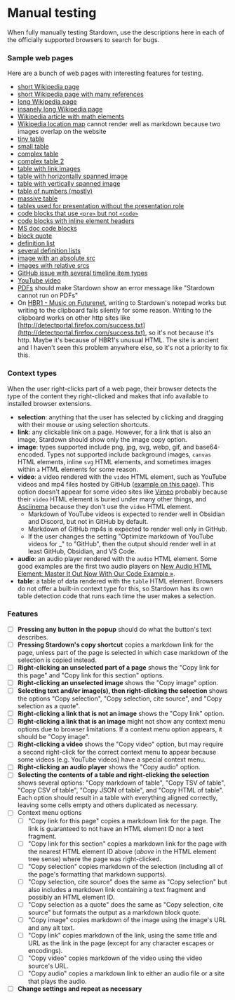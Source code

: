 # Manual testing

When fully manually testing Stardown, use the descriptions here in each of the officially supported browsers to search for bugs.

### Sample web pages

Here are a bunch of web pages with interesting features for testing.

- [short Wikipedia page](https://en.wikipedia.org/wiki/Harjant_Gill)
- [short Wikipedia page with many references](https://en.wikipedia.org/wiki/Shanti_Kumar_Morarjee)
- [long Wikipedia page](https://en.wikipedia.org/wiki/Cold_War)
- [insanely long Wikipedia page](https://en.wikipedia.org/wiki/Scythians)
- [Wikipedia article with math elements](https://en.wikipedia.org/wiki/Kinematics)
- [Wikipedia location map](https://en.wikipedia.org/wiki/Bush_Kill_%28Pepacton_Reservoir_tributary%29) cannot render well as markdown because two images overlap on the website
- [tiny table](https://www.markdownguide.org/extended-syntax/#tables)
- [small table](https://developer.mozilla.org/en-US/docs/Learn/HTML/Tables/Advanced#tables_for_visually_impaired_users)
- [complex table](https://en.wikipedia.org/wiki/English_modal_auxiliary_verbs#Modal_auxiliary_verbs_distinguished_grammatically)
- [complex table 2](https://en.wikipedia.org/wiki/Dear_Evan_Hansen#Original_West_End_production)
- [table with link images](https://en.wikipedia.org/wiki/1926_World_Table_Tennis_Championships)
- [table with horizontally spanned image](https://en.wikipedia.org/wiki/Toshimi_Kitazawa)
- [table with vertically spanned image](https://en.wikipedia.org/wiki/Gabiadji)
- [table of numbers (mostly)](https://finance.yahoo.com/quote/%5EGSPC/history/)
- [massive table](https://www.worldometers.info/world-population/population-by-country/)
- [tables used for presentation without the presentation role](https://news.ycombinator.com/)
- [code blocks that use `<pre>` but not `<code>`](https://www.cnblogs.com/unity2018/p/8492463.html)
- [code blocks with inline element headers](https://developer.mozilla.org/en-US/docs/Learn/HTML/Tables/Advanced#the_scope_attribute)
- [MS doc code blocks](https://devblogs.microsoft.com/dotnet/csharp-13-explore-preview-features/)
- [block quote](https://markdownguide.offshoot.io/basic-syntax/#blockquotes-1)
- [definition list](https://developer.mozilla.org/en-US/docs/Web/API/Window/setTimeout#Legend)
- [several definition lists](https://forgottenrealms.fandom.com/wiki/Template:Location)
- [image with an absolute src](https://betterexplained.com/articles/math-empathy/#post-6251:~:text=Math%20Empathy%20Checklist,different%20mental%20checklist.)
- [images with relative srcs](https://textbundle.org/)
- [GitHub issue with several timeline item types](https://github.com/Stardown-app/Stardown/issues/44)
- [YouTube video](https://www.youtube.com/watch?v=jfKfPfyJRdk)
- [PDFs](https://haslab.github.io/SAFER/scp21.pdf) should make Stardown show an error message like "Stardown cannot run on PDFs"
- On [HBR1 - Music on Futurenet](http://www.hbr1.com/), writing to Stardown's notepad works but writing to the clipboard fails silently for some reason. Writing to the clipboard works on other http sites like [http://detectportal.firefox.com/success.txt](http://detectportal.firefox.com/success.txt), so it's not because it's http. Maybe it's because of HBR1's unusual HTML. The site is ancient and I haven't seen this problem anywhere else, so it's not a priority to fix this.

### Context types

When the user right-clicks part of a web page, their browser detects the type of the content they right-clicked and makes that info available to installed browser extensions.

- **selection**: anything that the user has selected by clicking and dragging with their mouse or using selection shortcuts.
- **link**: any clickable link on a page. However, for a link that is also an image, Stardown should show only the image copy option.
- **image**: types supported include png, jpg, svg, webp, gif, and base64-encoded. Types not supported include background images, `canvas` HTML elements, inline `svg` HTML elements, and sometimes images within `a` HTML elements for some reason.
- **video**: a video rendered with the `video` HTML element, such as YouTube videos and mp4 files hosted by GitHub ([example on this page](https://github.com/wheelercj/zq)). This option doesn't appear for some video sites like [Vimeo](https://player.vimeo.com/video/55073825) probably because their `video` HTML element is buried under many other things, and [Asciinema](https://asciinema.org/) because they don't use the `video` HTML element.
    - Markdown of YouTube videos is expected to render well in Obsidian and Discord, but not in GitHub by default.
    - Markdown of GitHub mp4s is expected to render well only in GitHub.
    - If the user changes the setting "Optimize markdown of YouTube videos for \_" to "GitHub", then the output should render well in at least GitHub, Obsidian, and VS Code.
- **audio**: an audio player rendered with the `audio` HTML element. Some good examples are the first two audio players on [New Audio HTML Element: Master It Out Now With Our Code Example »](https://html.com/tags/audio/).
- **table**: a table of data rendered with the `table` HTML element. Browsers do not offer a built-in context type for this, so Stardown has its own table detection code that runs each time the user makes a selection.

### Features

- [ ] **Pressing any button in the popup** should do what the button's text describes.
- [ ] **Pressing Stardown's copy shortcut** copies a markdown link for the page, unless part of the page is selected in which case markdown of the selection is copied instead.
- [ ] **Right-clicking an unselected part of a page** shows the "Copy link for this page" and "Copy link for this section" options.
- [ ] **Right-clicking an unselected image** shows the "Copy image" option.
- [ ] **Selecting text and/or image(s), then right-clicking the selection** shows the options "Copy selection", "Copy selection, cite source", and "Copy selection as a quote".
- [ ] **Right-clicking a link that is not an image** shows the "Copy link" option.
- [ ] **Right-clicking a link that is an image** might not show any context menu options due to browser limitations. If a context menu option appears, it should be "Copy image".
- [ ] **Right-clicking a video** shows the "Copy video" option, but may require a second right-click for the correct context menu to appear because some videos (e.g. YouTube videos) have a special context menu.
- [ ] **Right-clicking an audio player** shows the "Copy audio" option.
- [ ] **Selecting the contents of a table and right-clicking the selection** shows several options: "Copy markdown of table", "Copy TSV of table", "Copy CSV of table", "Copy JSON of table", and "Copy HTML of table". Each option should result in a table with everything aligned correctly, leaving some cells empty and others duplicated as necessary.
- [ ] Context menu options
    - [ ] "Copy link for this page" copies a markdown link for the page. The link is guaranteed to not have an HTML element ID nor a text fragment.
    - [ ] "Copy link for this section" copies a markdown link for the page with the nearest HTML element ID above (_above_ in the HTML element tree sense) where the page was right-clicked.
    - [ ] "Copy selection" copies markdown of the selection (including all of the page's formatting that markdown supports).
    - [ ] "Copy selection, cite source" does the same as "Copy selection" but also includes a markdown link containing a text fragment and possibly an HTML element ID.
    - [ ] "Copy selection as a quote" does the same as "Copy selection, cite source" but formats the output as a markdown block quote.
    - [ ] "Copy image" copies markdown of the image using the image's URL and any alt text.
    - [ ] "Copy link" copies markdown of the link, using the same title and URL as the link in the page (except for any character escapes or encodings).
    - [ ] "Copy video" copies markdown of the video using the video source's URL.
    - [ ] "Copy audio" copies a markdown link to either an audio file or a site that plays the audio.
- [ ] **Change settings and repeat as necessary**
